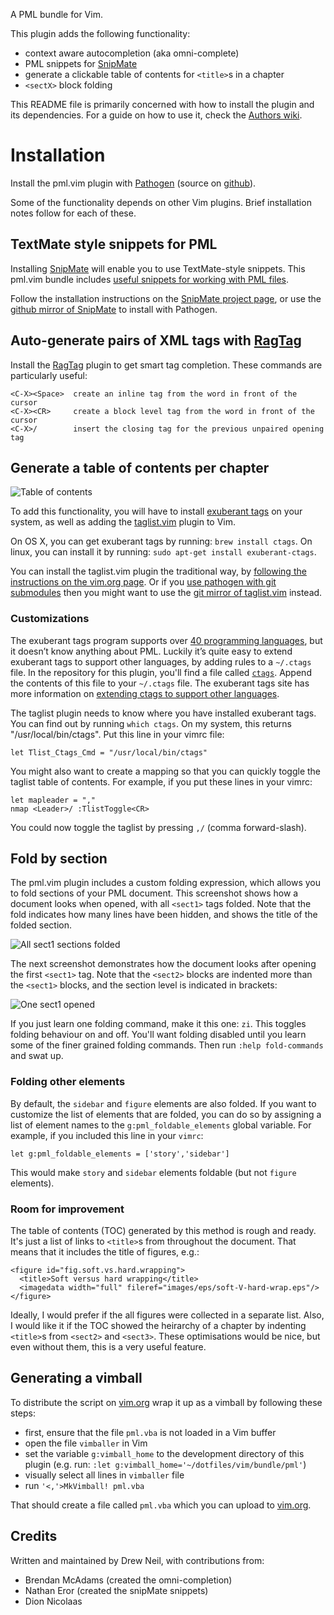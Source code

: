 A PML bundle for Vim.

This plugin adds the following functionality:

* context aware autocompletion (aka omni-complete)
* PML snippets for [SnipMate][s]
* generate a clickable table of contents for `<title>`s in a chapter
* `<sectX>` block folding

This README file is primarily concerned with how to install the plugin and its dependencies. For a guide on how to use it, check the [Authors wiki][wiki].

Installation
============

Install the pml.vim plugin with [Pathogen][] (source on [github][pg]).

Some of the functionality depends on other Vim plugins. Brief installation notes follow for each of these.

TextMate style snippets for PML
-------------------------------

Installing [SnipMate][s] will enable you to use TextMate-style snippets. This pml.vim bundle includes [useful snippets for working with PML files][snips].

Follow the installation instructions on the [SnipMate project page][s], or use the [github mirror of SnipMate][sg] to install with Pathogen.

Auto-generate pairs of XML tags with [RagTag][]
-----------------------------------------------

Install the [RagTag][] plugin to get smart tag completion. These commands are particularly useful:

    <C-X><Space>  create an inline tag from the word in front of the cursor
    <C-X><CR>     create a block level tag from the word in front of the cursor
    <C-X>/        insert the closing tag for the previous unpaired opening tag

Generate a table of contents per chapter
----------------------------------------

![Table of contents](https://github.com/nelstrom/vim-pml/raw/master/screenshots/table-of-contents.png)

To add this functionality, you will have to install [exuberant tags][exuberant] on your system, as well as adding the [taglist.vim][TagList] plugin to Vim.

On OS X, you can get exuberant tags by running: `brew install ctags`. On linux, you can install it by running: `sudo apt-get install exuberant-ctags`.

You can install the taglist.vim plugin the traditional way, by [following the instructions on the vim.org page][TagList]. Or if you [use pathogen with git submodules][27] then you might want to use the [git mirror of taglist.vim][tg] instead.

### Customizations ###

The exuberant tags program supports over [40 programming languages][ctl], but it doesn’t know anything about PML. Luckily it’s quite easy to extend exuberant tags to support other languages, by adding rules to a `~/.ctags` file. In the repository for this plugin, you'll find a file called [`ctags`][ctagrules]. Append the contents of this file to your `~/.ctags` file. The exuberant tags site has more information on [extending ctags to support other languages][ctext].

The taglist plugin needs to know where you have installed exuberant tags. You can find out by running `which ctags`. On my system, this returns "/usr/local/bin/ctags". Put this line in your vimrc file:

    let Tlist_Ctags_Cmd = "/usr/local/bin/ctags"

You might also want to create a mapping so that you can quickly toggle the taglist table of contents. For example, if you put these lines in your vimrc:

    let mapleader = ","
    nmap <Leader>/ :TlistToggle<CR>

You could now toggle the taglist by pressing `,/` (comma forward-slash).

Fold by section
---------------

The pml.vim plugin includes a custom folding expression, which allows you to fold sections of your PML document. This screenshot shows how a document looks when opened, with all `<sect1>` tags folded. Note that the fold indicates how many lines have been hidden, and shows the title of the folded section.

![All sect1 sections folded](https://github.com/nelstrom/vim-pml/raw/master/screenshots/folding-1.png)

The next screenshot demonstrates how the document looks after opening the first `<sect1>` tag. Note that the `<sect2>` blocks are indented more than the `<sect1>` blocks, and the section level is indicated in brackets:

![One sect1 opened](https://github.com/nelstrom/vim-pml/raw/master/screenshots/folding-2.png)

If you just learn one folding command, make it this one: `zi`. This toggles folding behaviour on and off. You'll want folding disabled until you learn some of the finer grained folding commands. Then run `:help fold-commands` and swat up.

### Folding other elements

By default, the `sidebar` and `figure` elements are also folded. If you want to customize the list of elements that are folded, you can do so by assigning a list of element names to the `g:pml_foldable_elements` global variable. For example, if you included this line in your `vimrc`:

    let g:pml_foldable_elements = ['story','sidebar']

This would make `story` and `sidebar` elements foldable (but not `figure` elements).

### Room for improvement ###

The table of contents (TOC) generated by this method is rough and ready. It's just a list of links to `<title>`s from throughout the document. That means that it includes the title of figures, e.g.:

    <figure id="fig.soft.vs.hard.wrapping">
      <title>Soft versus hard wrapping</title>
      <imagedata width="full" fileref="images/eps/soft-V-hard-wrap.eps"/>
    </figure>

Ideally, I would prefer if the all figures were collected in a separate list. Also, I would like it if the TOC showed the heirarchy of a chapter by indenting `<title>`s from `<sect2>` and `<sect3>`. These optimisations would be nice, but even without them, this is a very useful feature.

Generating a vimball
--------------------

To distribute the script on [vim.org][s] wrap it up as a vimball by following these steps:

* first, ensure that the file `pml.vba` is not loaded in a Vim buffer
* open the file `vimballer` in Vim
* set the variable `g:vimball_home` to the development directory of this plugin (e.g. run: `:let g:vimball_home='~/dotfiles/vim/bundle/pml'`)
* visually select all lines in `vimballer` file
* run `'<,'>MkVimball! pml.vba`

That should create a file called `pml.vba` which you can upload to [vim.org][].

Credits
-------

Written and maintained by Drew Neil, with contributions from:

* Brendan McAdams (created the omni-completion) 
* Nathan Eror (created the snipMate snippets)
* Dion Nicolaas

[Pathogen]: http://www.vim.org/scripts/script.php?script_id=2332
[pg]: http://github.com/tpope/vim-pathogen
[s]: http://www.vim.org/scripts/script.php?script_id=2540
[sg]: https://github.com/vim-scripts/snipmate
[TagList]: http://www.vim.org/scripts/script.php?script_id=273
[tg]: https://github.com/vim-scripts/taglist.vim
[exuberant]: http://ctags.sourceforge.net/
[27]: http://vimcasts.org/e/27
[ctl]: http://ctags.sourceforge.net/languages.html
[ctext]: http://ctags.sourceforge.net/EXTENDING.html
[snips]: https://github.com/nelstrom/vim-pml/blob/master/snippets/pml.snippets
[ctagrules]: https://github.com/nelstrom/vim-pml/blob/master/ctags
[wiki]: http://www.pragprog.com/wikis/authors/VimTools
[vim.org]: http://www.vim.org/scripts/index.php
[RagTag]: https://github.com/tpope/vim-ragtag

